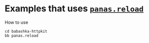# Examples that uses [`panas.reload`][1]

How to use

```
cd babashka-httpkit
bb panas.reload
```

[1]: https://github.com/keychera/panas.reload